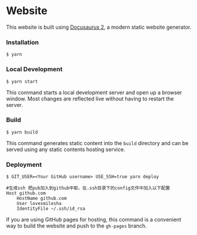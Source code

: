 # Website

This website is built using [Docusaurus 2](https://v2.docusaurus.io/), a modern static website generator.

### Installation

```
$ yarn
```

### Local Development

```
$ yarn start
```

This command starts a local development server and open up a browser window. Most changes are reflected live without having to restart the server.

### Build

```
$ yarn build
```

This command generates static content into the `build` directory and can be served using any static contents hosting service.

### Deployment

```
$ GIT_USER=<Your GitHub username> USE_SSH=true yarn deploy

#生成ssh 把pub加入到github中取，在.ssh目录下的config文件中加入以下配置
Host github.com
    HostName github.com
    User lovesmilesha
    IdentityFile ~/.ssh/id_rsa
```

If you are using GitHub pages for hosting, this command is a convenient way to build the website and push to the `gh-pages` branch.

